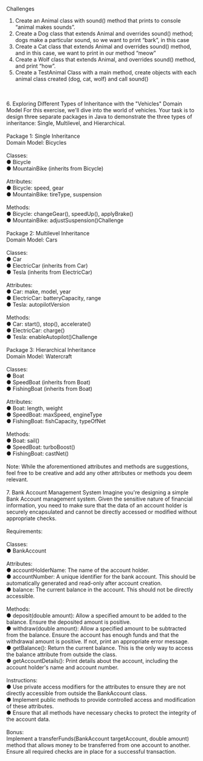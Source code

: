 Challenges<br />
1. Create an Animal class with sound() method that prints to console “animal makes sounds”.<br />
2. Create a Dog class that extends Animal and overrides sound() method; dogs make a particular sound, so we want to print “bark”, in this case<br />
3. Create a Cat class that extends Animal and overrides sound() method, and in this case, we want to print in our method “meow”<br />
4. Create a Wolf class that extends Animal, and overrides sound() method, and print “how”. <br />
5. Create a TestAnimal Class with a main method, create objects with each animal class created (dog, cat, wolf) and call sound()<br />
<br />
<br />
6. Exploring Different Types of Inheritance with the "Vehicles" Domain Model
   For this exercise, we'll dive into the world of vehicles. Your task is to design three separate packages in Java to
   demonstrate the three types of inheritance: Single, Multilevel, and Hierarchical.
   <br />
   <br />
   Package 1: Single Inheritance <br />
   Domain Model: Bicycles <br />
   <br />
   Classes:<br />
   ● Bicycle<br />
   ● MountainBike (inherits from Bicycle)<br /><br />
   Attributes:<br />
   ● Bicycle: speed, gear<br />
   ● MountainBike: tireType, suspension<br /><br />
   Methods:<br />
   ● Bicycle: changeGear(), speedUp(), applyBrake()<br />
   ● MountainBike: adjustSuspension()Challenge<br /><br />
   Package 2: Multilevel Inheritance<br />
   Domain Model: Cars<br /><br />
   Classes:<br />
   ● Car<br />
   ● ElectricCar (inherits from Car)<br />
   ● Tesla (inherits from ElectricCar)<br /><br />
   Attributes:<br />
   ● Car: make, model, year<br />
   ● ElectricCar: batteryCapacity, range<br />
   ● Tesla: autopilotVersion<br /><br />
   Methods:<br />
   ● Car: start(), stop(), accelerate()<br />
   ● ElectricCar: charge()<br />
   ● Tesla: enableAutopilot()Challenge<br /><br />
   Package 3: Hierarchical Inheritance<br />
   Domain Model: Watercraft<br /><br />
   Classes:<br />
   ● Boat<br />
   ● SpeedBoat (inherits from Boat)<br />
   ● FishingBoat (inherits from Boat)<br /><br />
   Attributes:<br />
   ● Boat: length, weight<br />
   ● SpeedBoat: maxSpeed, engineType<br />
   ● FishingBoat: fishCapacity, typeOfNet<br /><br />
   Methods:<br />
   ● Boat: sail()<br />
   ● SpeedBoat: turboBoost()<br />
   ● FishingBoat: castNet()<br /><br />
   Note: While the aforementioned attributes and methods are suggestions, feel free to be creative and add any other attributes or methods you
   deem relevant.<br /><br />
7. Bank Account Management System
Imagine you're designing a simple Bank Account management system. Given the sensitive nature of financial information, you need to make sure that the data of an account holder is securely encapsulated and cannot be directly accessed or modified without appropriate checks.<br /><br />
Requirements:<br /><br />
Classes:<br />
● BankAccount<br /><br />
Attributes:<br />
● accountHolderName: The name of the account holder.<br />
● accountNumber: A unique identifier for the bank account. This should be automatically generated and read-only after account creation.<br />
● balance: The current balance in the account. This should not be directly accessible.<br /><br />
Methods:<br /> 
● deposit(double amount): Allow a specified amount to be added to the balance. Ensure the deposited amount is positive. <br />
● withdraw(double amount): Allow a specified amount to be subtracted from the balance. Ensure the account has enough funds and that the withdrawal amount is positive. If not, print an appropriate error message.<br />
● getBalance(): Return the current balance. This is the only way to access the balance attribute from outside the class. <br />
● getAccountDetails(): Print details about the account, including the account holder's name and account number.<br /><br />
Instructions: <br />
● Use private access modifiers for the attributes to ensure they are not directly accessible from outside the BankAccount class. <br />
● Implement public methods to provide controlled access and modification of these attributes. <br />
● Ensure that all methods have necessary checks to protect the integrity of the account data.<br /><br />
Bonus: <br />
Implement a transferFunds(BankAccount targetAccount, double amount) method that allows money to be transferred from one account to another. Ensure all required checks are in place for a successful transaction.<br />
